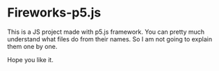 # Fireworks-p5.js

This is a JS project made with p5.js framework.
You can pretty much understand what files do from their names.
So I am not going to explain them one by one.

Hope you like it.
